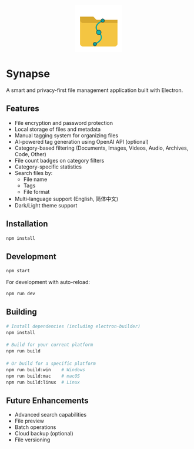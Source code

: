 <div align="center">
    <img src="https://raw.githubusercontent.com/Davidasx/Synapse/refs/heads/main/src/renderer/icon.svg" width="128" height="128" alt="Synapse Logo">
</div>


# Synapse

A smart and privacy-first file management application built with Electron.

## Features

-   File encryption and password protection
-   Local storage of files and metadata
-   Manual tagging system for organizing files
-   AI-powered tag generation using OpenAI API (optional)
-   Category-based filtering (Documents, Images, Videos, Audio, Archives, Code, Other)
-   File count badges on category filters
-   Category-specific statistics
-   Search files by:
    -   File name
    -   Tags
    -   File format
-   Multi-language support (English, 简体中文)
-   Dark/Light theme support

## Installation

```bash
npm install
```

## Development

```bash
npm start
```

For development with auto-reload:

```bash
npm run dev
```

## Building

```bash
# Install dependencies (including electron-builder)
npm install

# Build for your current platform
npm run build

# Or build for a specific platform
npm run build:win    # Windows
npm run build:mac    # macOS
npm run build:linux  # Linux
```

## Future Enhancements

-   Advanced search capabilities
-   File preview
-   Batch operations
-   Cloud backup (optional)
-   File versioning

